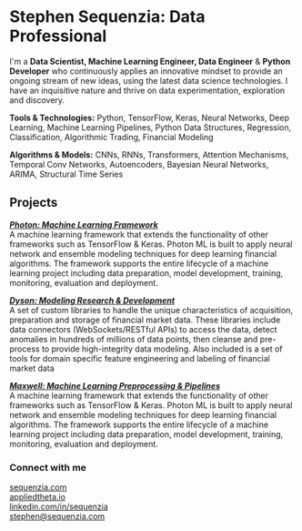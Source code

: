 # Stephen Sequenzia: Data Professional
I'm a **Data Scientist, Machine Learning Engineer, Data Engineer** & **Python Developer** who continuously applies an innovative mindset to provide an ongoing stream of new ideas, using the latest data science technologies. I have an inquisitive nature and thrive on data experimentation, exploration and discovery. 

**Tools & Technologies:** Python, TensorFlow, Keras, Neural Networks, Deep Learning, Machine Learning Pipelines, Python Data Structures, Regression, Classification, Algorithmic Trading, Financial Modeling

**Algorithms & Models:** CNNs, RNNs, Transformers, Attention Mechanisms, Temporal Conv Networks, Autoencoders, Bayesian Neural Networks, ARIMA, Structural Time Series

## Projects

[***Photon: Machine Learning Framework***](https://github.com/sequenzia/photon)<br>
A machine learning framework that extends the functionality of other frameworks such as TensorFlow & Keras. Photon ML is built to apply neural network and ensemble modeling techniques for deep learning financial algorithms. The framework supports the entire lifecycle of a machine learning project including data preparation, model development, training, monitoring, evaluation and deployment.

[***Dyson: Modeling Research & Development***](https://github.com/sequenzia/dyson)<br>
A set of custom libraries to handle the unique characteristics of acquisition, preparation and storage of financial market data. These libraries include data connectors (WebSockets/RESTful APIs) to access the data, detect anomalies in hundreds of millions of data points, then cleanse and pre-process to provide high-integrity data modeling. Also included is a set of tools for domain specific feature engineering and labeling of financial market data

[***Maxwell: Machine Learning Preprocessing & Pipelines***](https://github.com/sequenzia/maxwell)<br>
A machine learning framework that extends the functionality of other frameworks such as TensorFlow & Keras. Photon ML is built to apply neural network and ensemble modeling techniques for deep learning financial algorithms. The framework supports the entire lifecycle of a machine learning project including data preparation, model development, training, monitoring, evaluation and deployment.

### Connect with me
[sequenzia.com](https://sequenzia.com/)
<br>
[appliedtheta.io](https://appliedtheta.io/)
<br>
[linkedin.com/in/sequenzia](https://www.linkedin.com/in/sequenzia) <br>
[stephen@sequenzia.com](mailto:stephen@sequenzia.com)
